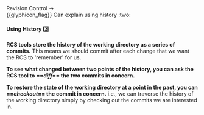 <div id="path">Revision Control → </div>
<span id="outcomes">{{glyphicon_flag}} Can explain using history :two:</span>

<div id="title">

#### Using History :two:

</div>

<div id="body">

**<trigger for="pop:rcs">RCS</trigger> tools store the history of the working directory as a series of commits.** This means we should commit after each change that we want the RCS to 'remember' for us.
 
**To see what changed between two points of the history, you can ask the RCS tool to  ==_diff_== the two commits in concern.**

**To restore the state of the working directory at a point in the past, you can ==_checkout_== the commit in concern.** i.e., we can traverse the history of the working directory simply by checking out the commits we are interested in.

<include src="../../common/popOvers.md#rcs" />

</div>

<div id="extras">
</div>
